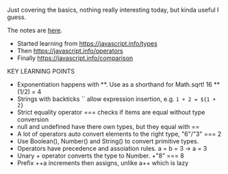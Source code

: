 Just covering the basics, nothing really interesting today, but kinda useful I guess.

The notes are [here](https://codepen.io/jhancock532/pen/WPQejX?editors=0010).

- Started learning from https://javascript.info/types
- Then https://javascript.info/operators
- Finally https://javascript.info/comparison

KEY LEARNING POINTS
- Exponentiation happens with **. Use as a shorthand for Math.sqrt! 16 ** (1/2) = 4
- Strings with backticks `` allow expression insertion, e.g. `1 + 2 = ${1 + 2}`
- Strict equality operator === checks if items are equal without type conversion
- null and undefined have there own types, but they equal with ==
- A lot of operators auto convert elements to the right type, "6"/"3" === 2
- Use Boolean(), Number() and String() to convert primitive types.
- Operators have precedence and assoiation rules. a = b = 3 -> a = 3
- Unary + operator converts the type to Number. +"8" === 8
- Prefix ++a increments then assigns, unlike a++ which is lazy
